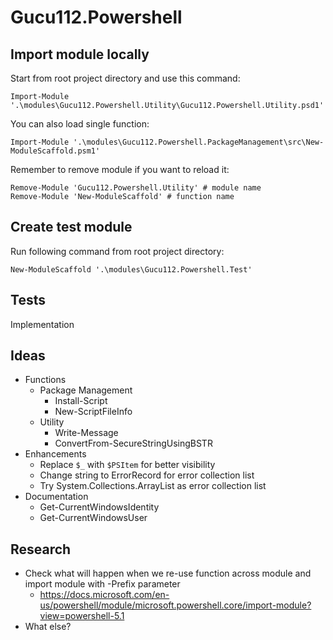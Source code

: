 # Gucu112.Powershell

## Import module locally

Start from root project directory and use this command:

```shell
Import-Module '.\modules\Gucu112.Powershell.Utility\Gucu112.Powershell.Utility.psd1'
```

You can also load single function:

```shell
Import-Module '.\modules\Gucu112.Powershell.PackageManagement\src\New-ModuleScaffold.psm1'
```

Remember to remove module if you want to reload it:

```shell
Remove-Module 'Gucu112.Powershell.Utility' # module name
Remove-Module 'New-ModuleScaffold' # function name
```

## Create test module

Run following command from root project directory:

```shell
New-ModuleScaffold '.\modules\Gucu112.Powershell.Test'
```

## Tests

Implementation

## Ideas

* Functions
  - Package Management
    - Install-Script
    - New-ScriptFileInfo
  - Utility
    - Write-Message
    - ConvertFrom-SecureStringUsingBSTR
* Enhancements
  - Replace `$_` with `$PSItem` for better visibility
  - Change string to ErrorRecord for error collection list
  - Try System.Collections.ArrayList as error collection list
* Documentation
  - Get-CurrentWindowsIdentity
  - Get-CurrentWindowsUser

## Research

* Check what will happen when we re-use function across module and import module with -Prefix parameter
  - https://docs.microsoft.com/en-us/powershell/module/microsoft.powershell.core/import-module?view=powershell-5.1
* What else?
